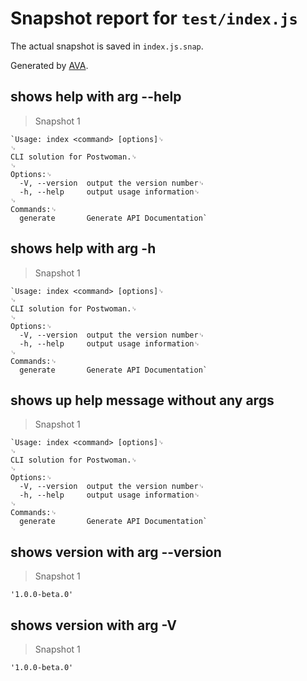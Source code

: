 # Snapshot report for `test/index.js`

The actual snapshot is saved in `index.js.snap`.

Generated by [AVA](https://ava.li).

## shows help with arg --help

> Snapshot 1

    `Usage: index <command> [options]␊
    ␊
    CLI solution for Postwoman.␊
    ␊
    Options:␊
      -V, --version  output the version number␊
      -h, --help     output usage information␊
    ␊
    Commands:␊
      generate       Generate API Documentation`

## shows help with arg -h

> Snapshot 1

    `Usage: index <command> [options]␊
    ␊
    CLI solution for Postwoman.␊
    ␊
    Options:␊
      -V, --version  output the version number␊
      -h, --help     output usage information␊
    ␊
    Commands:␊
      generate       Generate API Documentation`

## shows up help message without any args

> Snapshot 1

    `Usage: index <command> [options]␊
    ␊
    CLI solution for Postwoman.␊
    ␊
    Options:␊
      -V, --version  output the version number␊
      -h, --help     output usage information␊
    ␊
    Commands:␊
      generate       Generate API Documentation`

## shows version with arg --version

> Snapshot 1

    '1.0.0-beta.0'

## shows version with arg -V

> Snapshot 1

    '1.0.0-beta.0'

